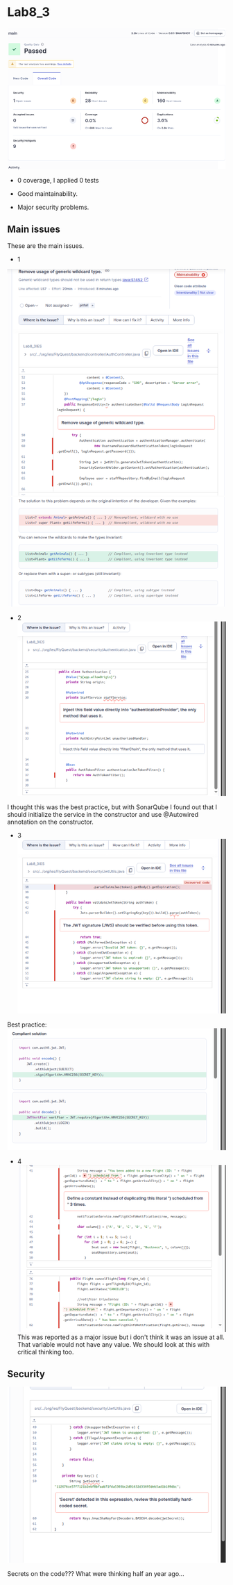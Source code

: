 # Lab8_3

![alt text](image.png)

- 0 coverage, I applied 0 tests

- Good maintainability.
- Major security problems.
## Main issues

These are the main issues.
- 1

![alt text](image-1.png)
![alt text](image-2.png)

- 2
![alt text](image-3.png)

I thought this was the best practice, but with SonarQube I found out that I should initialize the service in the constructor and use @Autowired annotation on the constructor.

- 3
![alt text](image-4.png)

Best practice:
![alt text](image-5.png)


- 4
![alt text](image-6.png)
This was reported as a major issue but i don't think it was an issue at all. That variable would not have any value. We should look at this with critical thinking too.


## Security
![alt text](image-7.png)

Secrets on the code??? What were thinking half an year ago...
